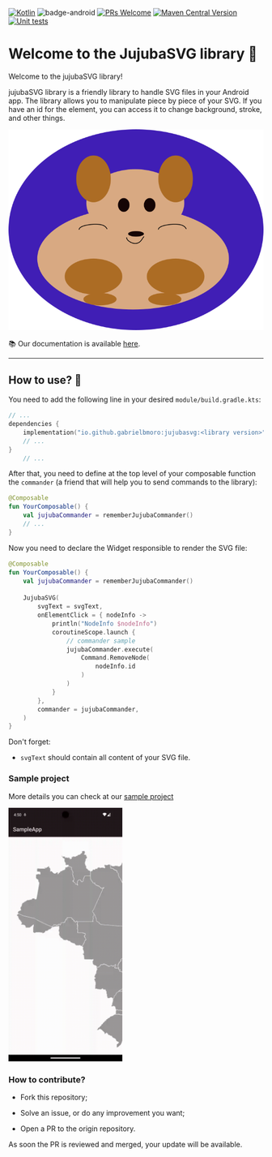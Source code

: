 [![Kotlin](https://img.shields.io/badge/kotlin-1.9.23-blue.svg?logo=kotlin)](http://kotlinlang.org)
![badge-android](http://img.shields.io/badge/platform-android-6EDB8D.svg?style=flat)
[![PRs Welcome](https://img.shields.io/badge/PRs-welcome-brightgreen.svg)](https://github.com/CodandoTV/jujubaSVG/issues)
[![Maven Central Version](https://img.shields.io/maven-central/v/io.github.codandotv/jujubaSVG)](https://central.sonatype.com/artifact/io.github.codandotv/jujubaSVG)
[![Unit tests](https://github.com/CodandoTV/jujubaSVG/actions/workflows/pr.yml/badge.svg)](https://github.com/CodandoTV/jujubaSVG/actions/workflows/pr.yml)

# Welcome to the JujubaSVG library 👋

Welcome to the jujubaSVG library!

jujubaSVG library is a friendly library to handle SVG files in your Android app. The library allows you to manipulate piece by piece of your SVG. If you have an id for the element, you can access it to change background, stroke, and other things.

<img src="img/jujuba-icon.svg" />


📚 Our documentation is available [here](https://codandotv.github.io/jujubaSVG/).

---


## How to use? 🤔

You need to add the following line in your desired `module/build.gradle.kts`:

```kotlin
// ...
dependencies {
    implementation("io.github.gabrielbmoro:jujubasvg:<library version>")
    // ...
}
    // ...
```

After that, you need to define at the top level of your composable function the
`commander` (a friend that will help you to send commands to the library):

```kotlin
@Composable
fun YourComposable() {
    val jujubaCommander = rememberJujubaCommander()
    // ...
}
```

Now you need to declare the Widget responsible to render the SVG file:

```kotlin
@Composable
fun YourComposable() {
    val jujubaCommander = rememberJujubaCommander()

    JujubaSVG(
        svgText = svgText,
        onElementClick = { nodeInfo ->
            println("NodeInfo $nodeInfo")
            coroutineScope.launch {
                // commander sample
                jujubaCommander.execute(
                    Command.RemoveNode(
                        nodeInfo.id
                    )
                )
            }
        },
        commander = jujubaCommander,
    )
}
```

Don't forget:

- `svgText` should contain all content of your SVG file.

### Sample project

More details you can check at our [sample project](sampleApp)

<img src="img/teaser.gif" height="500"  alt="teaser showing the app working with SVG image, where onClick deletes a State from Brazil."/>

### How to contribute?

- Fork this repository;

- Solve an issue, or do any improvement you want;

- Open a PR to the origin repository.

As soon the PR is reviewed and merged, your update will be available.
